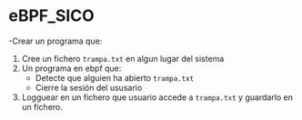 # eBPF_SICO

-Crear un programa que:
1. Cree un fichero `trampa.txt` en algun lugar del sistema
2. Un programa en ebpf que:
    - Detecte que alguien ha abierto `trampa.txt` 
    - Cierre la sesión del ususario
3. Logguear en un fichero que usuario accede a `trampa.txt` y guardarlo en un fichero.
